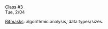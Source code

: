 <div class="lecture1">

<div class="column_date">
<p markdown="block">

Class #3 <br>
Tue, 2/04

</p>
</div>
<div class="column_materials">
<p markdown="block">



[Bitmasks](slides/03-bitmask.html): algorithmic analysis, data types/sizes.


</p>
</div>

<div class="column_assign">
<p markdown="block">



</p>
</div>

</div>
